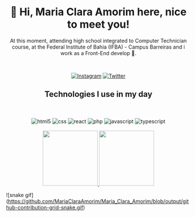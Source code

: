 <h1 align="center">
🌱 Hi, Maria Clara Amorim here, nice to meet you!
</h1>

  <p align="center">
  At this moment, attending high school integrated to Computer Technician course, at the Federal Institute of Bahia (IFBA) - Campus Barreiras and i work as a Front-End develop 🐞.
  </p>

<div align="center" valign="top"><br>

[![Instagram](https://img.shields.io/badge/Instagram-E4405F?style=for-the-badge&logo=instagram&logoColor=white)]()
[![Twitter](https://img.shields.io/badge/Twitter-1DA1F2?style=for-the-badge&logo=twitter&logoColor=white)]()

</div>

 <h2 align="center">
 Technologies I use in my day
 </h2>
<div align="center" valign="top"><br>
<br />
  <img align="center" src="https://img.shields.io/badge/HTML5-E34F26?style=for-the-badge&logo=html5&logoColor=white" alt="html5">
  
  <img align="center" src="https://img.shields.io/badge/CSS-239120?&style=for-the-badge&logo=css3&logoColor=white" alt="css">
   
  <img align="center" src="https://img.shields.io/badge/React-20232A?style=for-the-badge&logo=react&logoColor=61DAFB" alt="react">
    
  <img align="center" src="https://img.shields.io/badge/PHP-777BB4?style=for-the-badge&logo=php&logoColor=white" alt="php">
     
  <img align="center" src="https://img.shields.io/badge/JavaScript-F7DF1E?style=for-the-badge&logo=javascript&logoColor=black" alt="javascript">
      
  <img align="center" src="https://img.shields.io/badge/TypeScript-007ACC?style=for-the-badge&logo=typescript&logoColor=white" alt="typescript">       
</div>

<br/>
<div align="center">
  <a href="https://github.com/MariaClaraAmorim">
    <img height="150em" src="https://github-readme-stats.vercel.app/api?username=MariaClaraAmorim&count_private=true&include_all_commits=true&show_icons=true&theme=dracula&hide_border=false&show_owner=true"/>
    <img height="150em" src="https://github-readme-stats.vercel.app/api/top-langs/?username=MariaClaraAmorim&theme=dracula&hide_border=false&&layout=compact"/>
  </a>
</div>

![snake gif]
(https://github.com/MariaClaraAmorim/Maria_Clara_Amorim/blob/output/github-contribution-grid-snake.gif)
